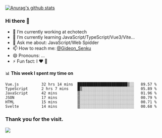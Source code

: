 [![Anurag's github stats](https://github-readme-stats.vercel.app/api?username=gideonsenku)](https://github.com/anuraghazra/github-readme-stats)
### Hi there 👋
- 🔭 I’m currently working at echotech
- 🌱 I’m currently learning JavaScript/TypeScript/Vue3/Vite...
- 💬 Ask me about: JavaScript/Web Spidder 
- 📫 How to reach me: [@Gideon_Senku](https://t.me/Gideon_Senku)
- 😄 Pronouns: ...
- ⚡ Fun fact: I ❤️ 🎵

📊 **This week I spent my time on**
<!--START_SECTION:waka-->

```text
Vue.js          32 hrs 14 mins  ██████████████████████▒░░   89.57 %
TypeScript      2 hrs 7 mins    █▒░░░░░░░░░░░░░░░░░░░░░░░   05.89 %
JavaScript      42 mins         ▒░░░░░░░░░░░░░░░░░░░░░░░░   01.96 %
JSON            17 mins         ▒░░░░░░░░░░░░░░░░░░░░░░░░   00.79 %
HTML            15 mins         ▒░░░░░░░░░░░░░░░░░░░░░░░░   00.71 %
Svelte          14 mins         ▒░░░░░░░░░░░░░░░░░░░░░░░░   00.68 %
```

<!--END_SECTION:waka-->


### Thank you for the visit.
![](http://profile-counter.glitch.me/gideonsenku/count.svg)
<!--
**GideonSenku/GideonSenku** is a ✨ _special_ ✨ repository because its `README.md` (this file) appears on your GitHub profile.

Here are some ideas to get you started:

- 🔭 I’m currently working on ...
- 🌱 I’m currently learning ...
- 👯 I’m looking to collaborate on ...
- 🤔 I’m looking for help with ...
- 💬 Ask me about ...
- 📫 How to reach me: ...
- 😄 Pronouns: ...
- ⚡ Fun fact: ...
-->
